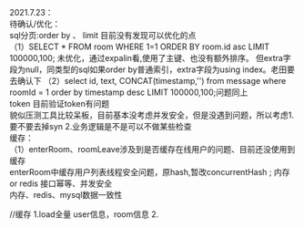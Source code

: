  2021.7.23：  
 待确认/优化：  
 sql分页:order by 、 limit  目前没有发现可以优化的点  
 （1）SELECT * FROM room WHERE 1=1 ORDER BY room.id asc LIMIT 100000,100; 未优化，通过expalin看,使用了主键、也没有额外排序。
  但extra字段为null，同类型的sql如果order by普通索引，extra字段为using index。老田要去确认下
 （2）select id, text, CONCAT(timestamp,'') from message where roomId = 1 order by timestamp desc LIMIT 100000,100;问题同上  
 token 目前验证token有问题  
 貌似压测工具比较呆板，目前基本没考虑并发安全，但是没遇到问题，所以考虑1.要不要去掉syn 2.业务逻辑是不是可以不做某些检查    
 缓存：  
 （1）enterRoom、roomLeave涉及到是否缓存在线用户的问题、目前还没使用到缓存    
 enterRoom中缓存用户列表线程安全问题，原hash,暂改concurrentHash ; 内存or redis
 接口幂等、并发安全  
 内存、redis、mysql数据一致性  


//缓存
1.load全量 user信息，room信息
2.
    
